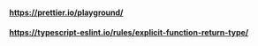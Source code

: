 #### https://prettier.io/playground/
#### https://typescript-eslint.io/rules/explicit-function-return-type/
